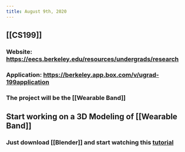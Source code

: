 ```yaml
---
title: August 9th, 2020
---
```


## [[CS199]]
### Website: https://eecs.berkeley.edu/resources/undergrads/research

### Application: https://berkeley.app.box.com/v/ugrad-199application

### The project will be the [[Wearable Band]]

## Start working on a 3D Modeling of [[Wearable Band]]
### Just download [[Blender]] and start watching this [tutorial](https://www.youtube.com/watch?v=TPrnSACiTJ4)
